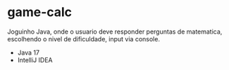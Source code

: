 # game-calc

Joguinho Java, onde o usuario deve responder perguntas de matematica, escolhendo o nivel de dificuldade, input via console.

* Java 17
* IntelliJ IDEA
